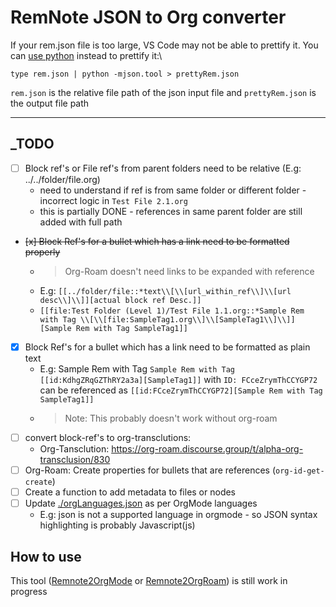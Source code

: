 # RemNote JSON to Org converter
If your rem.json file is too large, VS Code may not be able to prettify it. You can [use python](https://stackoverflow.com/questions/19875218/best-way-to-format-large-json-file-30-mb) instead to prettify it:\
```
type rem.json | python -mjson.tool > prettyRem.json
```
`rem.json` is the relative file path of the json input file and `prettyRem.json` is the output file path
___

## _TODO
* [ ] Block ref's or File ref's from parent folders need to be relative (E.g: ../../folder/file.org)
    * need to understand if ref is from same folder or different folder - incorrect logic in `Test File 2.1.org`
    * this is partially DONE - references in same parent folder are still added with full path
* ~~[x] Block Ref's for a bullet which has a link need to be formatted properly~~
    * > Org-Roam doesn't need links to be expanded with reference
    * E.g: `[[../folder/file::*text\\[\\[url_within_ref\\]\\[url desc\\]\\]][actual block ref Desc.]]`
    * `[[file:Test Folder (Level 1)/Test File 1.1.org::*Sample Rem with Tag \\[\\[file:SampleTag1.org\\]\\[SampleTag1\\]\\]][Sample Rem with Tag SampleTag1]]`
* [x] Block Ref's for a bullet which has a link need to be formatted as plain text
    * E.g: Sample Rem with Tag `Sample Rem with Tag [[id:KdhgZRqGZThRY2a3a][SampleTag1]]` with `ID: FCceZrymThCCYGP72` can be referenced as `[[id:FCceZrymThCCYGP72][Sample Rem with Tag SampleTag1]]`
    * > Note: This probably doesn't work without org-roam
* [ ] convert block-ref's to org-transclutions:
    * Org-Tansclution: https://org-roam.discourse.group/t/alpha-org-transclusion/830
* [ ] Org-Roam: Create properties for bullets that are references (`org-id-get-create`)
* [ ] Create a function to add metadata to files or nodes
* [ ] Update [./orgLanguages.json](orgLanguages.json) as per OrgMode languages
    * E.g: json is not a supported language in orgmode - so JSON syntax highlighting is probably Javascript(js)

## How to use

This tool ([Remnote2OrgMode](./Remnote2OrgMode.py) or [Remnote2OrgRoam](./Remnote2OrgRoam.py)) is still work in progress

